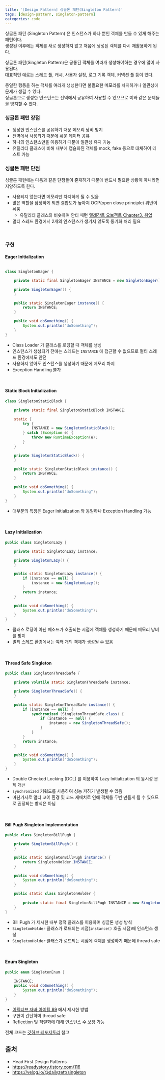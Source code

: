 ```yaml
---
title: '[Design Pattern] 싱글톤 패턴(Singleton Pattern)'
tags: [design-pattern, singleton-pattern]
categories: code
---
```


싱글톤 패턴 (Singleton Pattern) 은 인스턴스가 하나 뿐인 객체를 만들 수 있게 해주는 패턴이다.  
생성된 이후에는 객체를 새로 생성하지 않고 처음에 생성된 객체를 다시 재활용하게 된다.  

<!--more-->

싱글톤 패턴(Singleton Pattern)은 공통된 객체를 여러개 생성해야하는 경우에 많이 사용된다.  
대표적인 예로는 스레드 풀, 캐시, 사용자 설정, 로그 기록 객체, 커넥션 풀 등이 있다.  

동일한 행동을 하는 객체를 여러개 생성한다면 불필요한 메모리를 차지하거나 일관성에 문제가 생길 수 있다.  
싱글톤으로 생성한 인스턴스는 전역에서 공유하여 사용할 수 있으므로 이와 같은 문제들을 방지할 수 있다. 

### 싱글톤 패턴 장점

- 생성한 인스턴스를 공유하기 때문 메모리 낭비 방지
- 전역에서 사용되기 때문에 쉬운 데이터 공유
- 하나의 인스턴스만을 이용하기 때문에 일관성 유지 가능
- 유틸리티 클래스에 비해 내부에 캡슐화된 객체를 mock, fake 등으로 대체하여 테스트 가능

### 싱글톤 패턴 단점

싱글톤 패턴에는 다음과 같은 단점들이 존재하기 때문에 반드시 필요한 상황이 아니라면 지양하도록 한다.

- 사용되지 않는다면 메모리만 차지하게 될 수 있음
- 많은 역할을 담당하게 되면 결합도가 높아져 OCP(open close principle) 위반이 쉬움
  - 유틸리티 클래스와 비슷하여 안티 패턴 [엘레강트 오브젝트 Chapter3. 취업](https://devyonghee.github.io/book/2021/09/15/elegant-object-chapter3/#324-%EC%8B%B1%EA%B8%80%ED%86%A4singleton-%ED%8C%A8%ED%84%B4)
- 멀티 스레드 환경에서 2개의 인스턴스가 생기지 않도록 동기화 처리 필요

<br/> 

### 구현

#### Eager Initialization 

```java 

class SingletonEager {

    private static final SingletonEager INSTANCE = new SingletonEager();

    private SingletonEager() {
    }

    public static SingletonEager instance() {
        return INSTANCE;
    }

    public void doSomething() {
        System.out.println("doSomething");
    }
} 
```

- Class Loader 가 클래스를 로딩할 때 객체를 생성
- 인스턴스가 생성되기 전에는 스레드는 `INSTANCE` 에 접근할 수 없으므로 멀티 스레드 환경에서도 안전 
- 사용하지 않아도 인스턴스를 생성하기 때문에 메모리 차지
- Exception Handling 불가


<br/> 

#### Static Block Initialization

```java 
class SingletonStaticBlock {

    private static final SingletonStaticBlock INSTANCE;

    static {
        try {
            INSTANCE = new SingletonStaticBlock();
        } catch (Exception e) {
            throw new RuntimeException(e);
        }
    }

    private SingletonStaticBlock() {
    }

    public static SingletonStaticBlock instance() {
        return INSTANCE;
    }

    public void doSomething() {
        System.out.println("doSomething");
    }
}
```

- 대부분의 특징은 Eager Initialization 와 동일하나 Exception Handling 가능 

<br/> 

#### Lazy Initialization

```java 
public class SingletonLazy {

    private static SingletonLazy instance;

    private SingletonLazy() {
    }

    public static SingletonLazy instance() {
        if (instance == null) {
            instance = new SingletonLazy();
        }
        return instance;
    }

    public void doSomething() {
        System.out.println("doSomething");
    }
}
```

- 클래스 로딩이 아닌 메소드가 호출되는 시점에 객체를 생성하기 때문에 메모리 낭비를 방지
- 멀티 스레드 환경에서는 여러 개의 객체가 생성될 수 있음

<br/> 

#### Thread Safe Singleton

```java 
public class SingletonThreadSafe {

    private volatile static SingletonThreadSafe instance;

    private SingletonThreadSafe() {
    }

    public static SingletonThreadSafe instance() {
        if (instance == null) {
            synchronized (SingletonThreadSafe.class) {
                if (instance == null) {
                    instance = new SingletonThreadSafe();
                }
            }
        }
        return instance;
    }

    public void doSomething() {
        System.out.println("doSomething");
    }
}
```

- Double Checked Locking (DCL) 를 이용하여 Lazy Initialization 의 동시성 문제 개선
- `synchronized` 키워드를 사용하여 성능 저하가 발생될 수 있음
- 마찬가지로 멀티 코어 환경 및 코드 재배치로 인해 객체를 두번 만들게 될 수 있으므로 권장되는 방식은 아님

<br/> 

#### Bill Pugh Singleton Implementation

```java 
public class SingletonBillPugh {

    private SingletonBillPugh() {
    }

    public static SingletonBillPugh instance() {
        return SingletonHolder.INSTANCE;
    }

    public void doSomething() {
        System.out.println("doSomething");
    }

    public static class SingletonHolder {
        
        private static final SingletonBillPugh INSTANCE = new SingletonBillPugh();
    }
}
```

- Bill Pugh 가 제시한 내부 정적 클래스를 이용하여 싱글톤 생성 방식
- `SingletonHolder` 클래스가 로드되는 시점(`instance()` 호출 시점)에 인스턴스 생성 
- `SingletonHolder` 클래스가 로드되는 시점에 객체를 생성하기 때문에 thread safe

<br/> 

#### Enum Singleton

```java 
public enum SingletonEnum {

    INSTANCE;
    public void doSomething() {
        System.out.println("doSomething");
    }
}
```

- [이펙티브 자바 아이템 89](https://devyonghee.github.io/book/2022/02/03/effective-java-chapter12/#%EC%95%84%EC%9D%B4%ED%85%9C-89.-%EC%9D%B8%EC%8A%A4%ED%84%B4%EC%8A%A4-%EC%88%98%EB%A5%BC-%ED%86%B5%EC%A0%9C%ED%95%B4%EC%95%BC-%ED%95%9C%EB%8B%A4%EB%A9%B4-readResolve-%EB%B3%B4%EB%8B%A4%EB%8A%94-%EC%97%B4%EA%B1%B0-%ED%83%80%EC%9E%85%EC%9D%84-%EC%82%AC%EC%9A%A9%ED%95%98%EB%9D%BC) 에서 제시한 방법
- 구현이 간단하며 thread safe
- Reflection 및 직렬화에 대해 인스턴스 수 보장 가능 


전체 코드는 [깃허브 레포지토리](https://github.com/devyonghee/design-pattern-java/tree/master/singleton) 참고


## 출처
- Head First Design Patterns
- https://readystory.tistory.com/116
- https://velog.io/@dailyzett/singleton